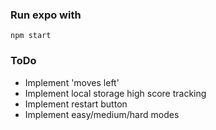 ### Run expo with ###

`npm start`

### ToDo ###

- Implement 'moves left'
- Implement local storage high score tracking
- Implement restart button
- Implement easy/medium/hard modes



